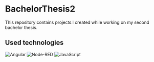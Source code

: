 # BachelorThesis2

This repository contains projects I created while working on my second bachelor thesis.

## Used technologies
![Angular](https://img.shields.io/badge/angular-%23eb4034?style=for-the-badge&logo=angular)
![Node-RED](https://img.shields.io/badge/node--red-%23120201?style=for-the-badge&logo=node-red)
![JavaScript](https://img.shields.io/badge/javascript-yellow?style=for-the-badge&logo=javascript)
